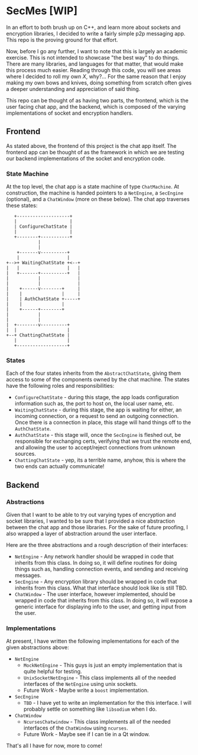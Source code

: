 # SecMes [WIP]
In an effort to both brush up on C++, and learn more about sockets and
encryption libraries, I decided to write a fairly simple p2p messaging app. This
repo is the proving ground for that effort.

Now, before I go any further, I want to note that this is largely an academic
exercise. This is not intended to showcase "the best way" to do things. There
are many libraries, and languages for that matter, that would make this process
much easier. Reading through this code, you will see areas where I decided to
roll my own *X*, why?... For the same reason that I enjoy making my own bows
and knives, doing something from scratch often gives a deeper understanding and
appreciation of said thing.

This repo can be thought of as having two parts, the frontend, which is the
user facing chat app, and the backend, which is composed of the varying
implementations of socket and encryption handlers.

## Frontend
As stated above, the frontend of this project is the chat app itself. The
frontend app can be thought of as the framework in which we are testing our
backend implementations of the socket and encryption code. 

### State Machine
At the top level, the chat app is a state machine of type `ChatMachine`. At
construction, the machine is handed pointers to a `NetEngine`, a `SecEngine`
(optional), and a `ChatWindow` (more on these below). The chat app traverses
these states:

```
   +--------------------+
   |                    |
   | ConfigureChatState |
   |                    |
   +--------+-----------+
            |
            |
    +-------v----------+
    |                  |
+-->+ WaitingChatState +<--+
|   |                  |   |
|   +-------+----------+   |
|           |              |
|           |              |
|    +------v--------+     |
|    |               |     |
|    | AuthChatState +-----+
|    |               |
|    +------+--------+
|           |
|           |
|  +--------v----------+
|  |                   |
+--+ ChattingChatState |
   |                   |
   +-------------------+

```
### States
Each of the four states inherits from the `AbstractChatState`, giving them
access to some of the components owned by the chat machine. The states have the
following roles and responsibilities:
* `ConfigureChatState` - during this stage, the app loads configuration
information such as, the port to host on, the local user name, etc.
* `WaitingChatState` - during this stage, the app is waiting for either, an
incoming connection, or a request to send an outgoing connection. Once there is
a connection in place, this stage will hand things off to the `AuthChatState`.
* `AuthChatState` - this stage will, once the `SecEngine` is fleshed out, be
responsible for exchanging certs, verifying that we trust the remote end,
and allowing the user to accept/reject connections from unknown sources.
* `ChattingChatState` - yep, its a terrible name, anyhow, this is where the two
ends can actually communicate!

## Backend
### Abstractions
Given that I want to be able to try out varying types of encryption and socket
libraries, I wanted to be sure that I provided a nice abstraction between the
chat app and those libraries. For the sake of future proofing, I also wrapped
a layer of abstraction around the user interface.

Here are the three abstractions and a rough description of their interfaces:
* `NetEngine` - Any network handler should be wrapped in code that inherits from
this class. In doing so, it will define routines for doing things such as,
handling connection events, and sending and receiving messages.
* `SecEngine` - Any encryption library should be wrapped in code that inherits
from this class. What that interface should look like is still TBD.
* `ChatWindow` - The user interface, however implemented, should be wrapped in
code that inherits from this class. In doing so, it will expose a generic
interface for displaying info to the user, and getting input from the user.

### Implementations
At present, I have written the following implementations for each of the given
abstractions above:
* `NetEngine`
    * `MockNetEngine` - This guys is just an empty implementation that is quite
helpful for testing.
    * `UnixSocketNetEngine` - This class implements all of the needed interfaces
of the `NetEngine` using unix sockets.
    * Future Work - Maybe write a `boost` implementation.
* `SecEngine`
    * `TBD` - I have yet to write an implementation for the this interface. I
will probably settle on something like `libsodium` when I do.
* `ChatWindow`
    * `NcursesChatwindow` - This class implements all of the needed interfaces
of the `ChatWindow` using `ncurses`.
    * Future Work - Maybe see if I can tie in a Qt window.

That's all I have for now, more to come!
